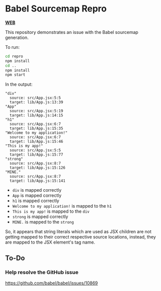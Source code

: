 # Babel Sourcemap Repro

[**WEB**](https://tomashubelbauer.github.io/babel-sourcemap)

This repository demonstrates an issue with the Babel sourcemap generation.

To run:

```sh
cd repro
npm install
cd ..
npm install
npm start
```

In the output:

```
"div"
  source: src/App.jsx:5:5
  target: lib/App.js:13:39
"App"
  source: src/App.jsx:5:19
  target: lib/App.js:14:15
"h1"
  source: src/App.jsx:6:7
  target: lib/App.js:15:35
"Welcome to my application!"
  source: src/App.jsx:6:7
  target: lib/App.js:15:46
"This is my app!"
  source: src/App.jsx:5:5
  target: lib/App.js:15:77
"strong"
  source: src/App.jsx:8:7
  target: lib/App.js:15:126
"MINE."
  source: src/App.jsx:8:7
  target: lib/App.js:15:141
```

- `div` is mapped correctly
- `App` is mapped correctly
- `h1` is mapped correctly
- `Welcome to my application!` is mapped to the `h1`
- `This is my app!` is mapped to the `div`
- `strong` is mapped correctly
- `MINE.` is mapped to the `strong`

So, it appears that string literals which are used as JSX children are not getting
mapped to their correct respective source locations, instead, they are mapped to the
JSX element's tag name.

## To-Do

### Help resolve the GitHub issue

https://github.com/babel/babel/issues/10869

